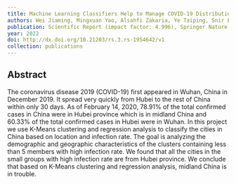 ```yaml
---
title: Machine Learning Classifiers Help to Manage COVID-19 Distribution in China
authors: Wei Jiaming, Mingxuan Yao, Alsahfi Zakaria, Ye Taiping, Snir Eli, Rahmani Bahareh
publication: Scientific Report (impact factor: 4.996), Springer Nature., 2022
year: 2022
doi: http://dx.doi.org/10.21203/rs.3.rs-1954642/v1
collection: publications
---
```


## Abstract

The coronavirus disease 2019 (COVID-19) first appeared in Wuhan, China in December 2019. It spread very quickly from Hubei to the rest of China within only 30 days. As of February 14, 2020, 78.91% of the total confirmed cases in China were in Hubei province which is in midland China and 60.33% of the total confirmed cases in Hubei were in Wuhan. In this project we use K-Means clustering and regression analysis to classify the cities in China based on location and infection rate. The goal is analyzing the demographic and geographic characteristics of the clusters containing less than 5 members with high infection rate. We found that all the cities in the small groups with high infection rate are from Hubei province. We conclude that based on K-Means clustering and regression analysis, midland China is in trouble.
